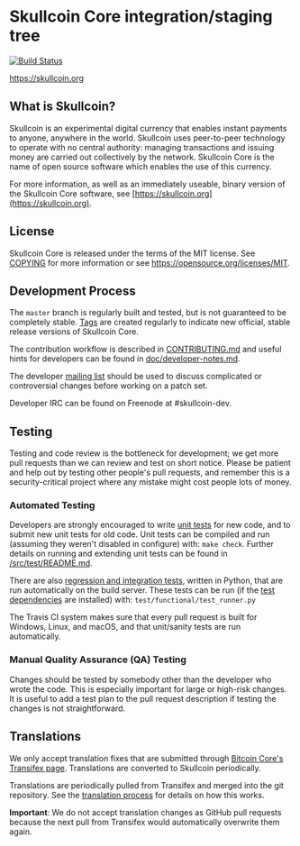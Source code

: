 Skullcoin Core integration/staging tree
=====================================

[![Build Status](https://travis-ci.org/skullcoin-project/skullcoin.svg?branch=master)](https://travis-ci.org/skullcoin-project/skullcoin)

https://skullcoin.org

What is Skullcoin?
----------------

Skullcoin is an experimental digital currency that enables instant payments to
anyone, anywhere in the world. Skullcoin uses peer-to-peer technology to operate
with no central authority: managing transactions and issuing money are carried
out collectively by the network. Skullcoin Core is the name of open source
software which enables the use of this currency.

For more information, as well as an immediately useable, binary version of
the Skullcoin Core software, see [https://skullcoin.org](https://skullcoin.org).

License
-------

Skullcoin Core is released under the terms of the MIT license. See [COPYING](COPYING) for more
information or see https://opensource.org/licenses/MIT.

Development Process
-------------------

The `master` branch is regularly built and tested, but is not guaranteed to be
completely stable. [Tags](https://github.com/skullcoin-project/skullcoin/tags) are created
regularly to indicate new official, stable release versions of Skullcoin Core.

The contribution workflow is described in [CONTRIBUTING.md](CONTRIBUTING.md)
and useful hints for developers can be found in [doc/developer-notes.md](doc/developer-notes.md).

The developer [mailing list](https://groups.google.com/forum/#!forum/skullcoin-dev)
should be used to discuss complicated or controversial changes before working
on a patch set.

Developer IRC can be found on Freenode at #skullcoin-dev.

Testing
-------

Testing and code review is the bottleneck for development; we get more pull
requests than we can review and test on short notice. Please be patient and help out by testing
other people's pull requests, and remember this is a security-critical project where any mistake might cost people
lots of money.

### Automated Testing

Developers are strongly encouraged to write [unit tests](src/test/README.md) for new code, and to
submit new unit tests for old code. Unit tests can be compiled and run
(assuming they weren't disabled in configure) with: `make check`. Further details on running
and extending unit tests can be found in [/src/test/README.md](/src/test/README.md).

There are also [regression and integration tests](/test), written
in Python, that are run automatically on the build server.
These tests can be run (if the [test dependencies](/test) are installed) with: `test/functional/test_runner.py`

The Travis CI system makes sure that every pull request is built for Windows, Linux, and macOS, and that unit/sanity tests are run automatically.

### Manual Quality Assurance (QA) Testing

Changes should be tested by somebody other than the developer who wrote the
code. This is especially important for large or high-risk changes. It is useful
to add a test plan to the pull request description if testing the changes is
not straightforward.

Translations
------------

We only accept translation fixes that are submitted through [Bitcoin Core's Transifex page](https://www.transifex.com/projects/p/bitcoin/).
Translations are converted to Skullcoin periodically.

Translations are periodically pulled from Transifex and merged into the git repository. See the
[translation process](doc/translation_process.md) for details on how this works.

**Important**: We do not accept translation changes as GitHub pull requests because the next
pull from Transifex would automatically overwrite them again.
